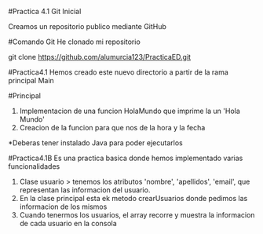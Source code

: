 #Practica 4.1 Git Inicial

Creamos un repositorio publico mediante GitHub

#Comando Git
He clonado mi repositorio 

git clone https://github.com/alumurcia123/PracticaED.git

#Practica4.1
Hemos creado este nuevo directorio a partir de la rama principal Main

#Principal
1. Implementacion de una funcion HolaMundo que imprime la un 'Hola Mundo' 
2. Creacion de la funcion para que nos de la hora y la fecha

*Deberas tener instalado Java para poder ejecutarlos

#Practica4.1B
Es una practica basica donde hemos implementado varias funcionalidades
1. Clase usuario > tenemos los atributos 'nombre', 'apellidos', 'email', que representan las informacion del usuario.
2. En la clase principal esta ek metodo crearUsuarios donde pedimos las informacion de los mismos
3. Cuando tenermos los usuarios, el array recorre y muestra la informacion de cada usuario en la consola 

